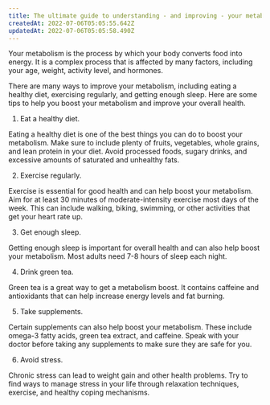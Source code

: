 ```yaml
---
title: The ultimate guide to understanding - and improving - your metabolism
createdAt: 2022-07-06T05:05:55.642Z
updatedAt: 2022-07-06T05:05:58.490Z
---
```


Your metabolism is the process by which your body converts food into energy. It is a complex process that is affected by many factors, including your age, weight, activity level, and hormones.

There are many ways to improve your metabolism, including eating a healthy diet, exercising regularly, and getting enough sleep. Here are some tips to help you boost your metabolism and improve your overall health.

1. Eat a healthy diet.

Eating a healthy diet is one of the best things you can do to boost your metabolism. Make sure to include plenty of fruits, vegetables, whole grains, and lean protein in your diet. Avoid processed foods, sugary drinks, and excessive amounts of saturated and unhealthy fats.

2. Exercise regularly.

Exercise is essential for good health and can help boost your metabolism. Aim for at least 30 minutes of moderate-intensity exercise most days of the week. This can include walking, biking, swimming, or other activities that get your heart rate up.

3. Get enough sleep.

Getting enough sleep is important for overall health and can also help boost your metabolism. Most adults need 7-8 hours of sleep each night.

4. Drink green tea.

Green tea is a great way to get a metabolism boost. It contains caffeine and antioxidants that can help increase energy levels and fat burning.

5. Take supplements.

Certain supplements can also help boost your metabolism. These include omega-3 fatty acids, green tea extract, and caffeine. Speak with your doctor before taking any supplements to make sure they are safe for you.

6. Avoid stress.

Chronic stress can lead to weight gain and other health problems. Try to find ways to manage stress in your life through relaxation techniques, exercise, and healthy coping mechanisms.

